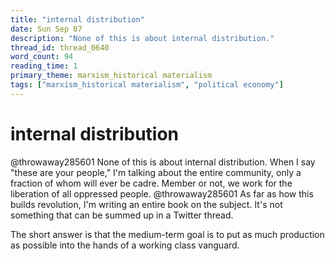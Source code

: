 ```yaml
---
title: "internal distribution"
date: Sun Sep 07
description: "None of this is about internal distribution."
thread_id: thread_0640
word_count: 94
reading_time: 1
primary_theme: marxism_historical materialism
tags: ["marxism_historical materialism", "political economy"]
---
```


# internal distribution

@throwaway285601 None of this is about internal distribution. When I say "these are your people," I'm talking about the entire community, only a fraction of whom will ever be cadre. Member or not, we work for the liberation of all oppressed people. @throwaway285601 As far as how this builds revolution, I'm writing an entire book on the subject. It's not something that can be summed up in a Twitter thread.

The short answer is that the medium-term goal is to put as much production as possible into the hands of a working class vanguard.